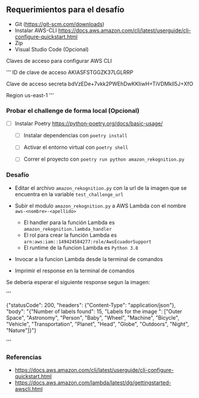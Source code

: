 ## Requerimientos para el desafío

- Git (https://git-scm.com/downloads)
- Instalar AWS-CLI https://docs.aws.amazon.com/cli/latest/userguide/cli-configure-quickstart.html
- Zip 
- Visual Studio Code (Opcional)

Claves de acceso para configurar AWS CLI


'''
ID de clave de acceso
AKIASFSTGGZK37LGLRRP

Clave de acceso secreta
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

Region
us-east-1
'''



 
### Probar el challenge de forma local (Opcional)
- [ ] Instalar Poetry
  https://python-poetry.org/docs/basic-usage/
  - [ ] Instalar dependencias con `poetry install`
  - [ ] Activar el entorno virtual con `poetry shell`
  - [ ] Correr el proyecto con `poetry run python amazon_rekognition.py`


### Desafío

- Editar el archivo `amazon_rekognition.py` con la url de la imagen que se encuentra en la variable `test_challenge_url`
- Subir el modulo  `amazon_rekognition.py` a AWS Lambda con el nombre `aws-<nombre>-<apellido>`
  * El handler para la función Lambda es `amazon_rekognition.lambda_handler`
  * El rol para crear la función Lambda es `arn:aws:iam::149424584277:role/AwsEcuadorSupport`
  * El runtime de la funcion Lambda es `Python 3.8`

- Invocar a la funcion Lambda desde la terminal de comandos 
- Imprimir el response en la terminal de comandos

Se deberia esperar el siguiente response segun la imagen:

'''

{"statusCode": 200, "headers": {"Content-Type": "application/json"}, "body": "{\"Number of labels found\": 15, \"Labels for the image \": [\"Outer Space\", \"Astronomy\", \"Person\", \"Baby\", \"Wheel\", \"Machine\", \"Bicycle\", \"Vehicle\", \"Transportation\", \"Planet\", \"Head\", \"Globe\", \"Outdoors\", \"Night\", \"Nature\"]}"}

'''

### Referencias

- https://docs.aws.amazon.com/cli/latest/userguide/cli-configure-quickstart.html
- https://docs.aws.amazon.com/lambda/latest/dg/gettingstarted-awscli.html
  
  



 
  